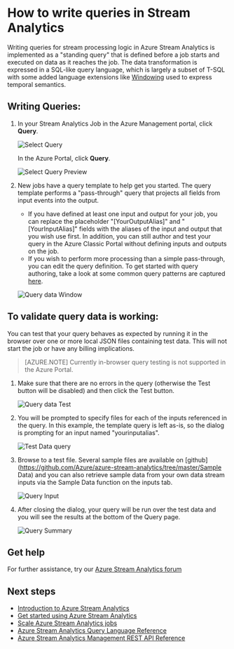 <properties 
	pageTitle="How to write queries in Stream Analytics | Microsoft Azure" 
	description="Write queries in Stream Analytics and query data | learning path segment."
	keywords="how to write queries, query data, write a query, writing queries"
	documentationCenter=""
	services="stream-analytics"
	authors="jeffstokes72" 
	manager="paulettm" 
	editor="cgronlun"/>

<tags 
	ms.service="stream-analytics" 
	ms.devlang="na" 
	ms.topic="article" 
	ms.tgt_pltfrm="na" 
	ms.workload="data-services" 
	ms.date="03/18/2016" 
	ms.author="jeffstok"/>

# How to write queries in Stream Analytics

Writing queries for stream processing logic in Azure Stream Analytics is implemented as a "standing query" that is defined before a job starts and executed on data as it reaches the job. The data transformation is expressed in a SQL-like query language, which is largely a subset of T-SQL with some added language extensions like [Windowing](https://msdn.microsoft.com/library/azure/dn835019.aspx) used to express temporal semantics.

## Writing Queries: ##

1. In your Stream Analytics Job in the Azure Management portal, click **Query**.

    ![Select Query](./media/stream-analytics-write-queries/1-stream-analytics-write-queries.png)  

    In the Azure Portal, click **Query**.

    ![Select Query Preview](./media/stream-analytics-write-queries/query-preview-portal.png)  

2.	New jobs have a query template to help get you started. The query template performs a "pass-through" query that projects all fields from input events into the output.  

    - If you have defined at least one input and output for your job, you can replace the placeholder "[YourOutputAlias]" and "[YourInputAlias]" fields with the aliases of the input and output that you wish use first. In addition, you can still author and test your query in the Azure Classic Portal without defining inputs and outputs on the job.
    - If you wish to perform more processing than a simple pass-through, you can edit the query definition. To get started with query authoring, take a look at some common query patterns are captured [here](stream-analytics-stream-analytics-query-patterns.md).  
  
    ![Query data Window](./media/stream-analytics-write-queries/2-stream-analytics-write-queries.png)  

## To validate query data is working: ##

You can test that your query behaves as expected by running it in the browser over one or more local JSON files containing test data. This will not start the job or have any billing implications.

> [AZURE.NOTE] Currently in-browser query testing is not supported in the Azure Portal.  

1.	Make sure that there are no errors in the query (otherwise the Test button will be disabled) and then click the Test button.  

    ![Query data Test](./media/stream-analytics-write-queries/3-stream-analytics-write-queries.png)  

2.	You will be prompted to specify files for each of the inputs referenced in the query. In this example, the template query is left as-is, so the dialog is prompting for an input named "yourinputalias".  

    ![Test Data query](./media/stream-analytics-write-queries/4-stream-analytics-write-queries.png)  

3.	Browse to a test file. Several sample files are available on [github](https://github.com/Azure/azure-stream-analytics/tree/master/Sample Data) and you can also retrieve sample data from your own data stream inputs via the Sample Data function on the inputs tab.  

    ![Query Input](./media/stream-analytics-write-queries/5-stream-analytics-write-queries.png)  

4.	After closing the dialog, your query will be run over the test data and you will see the results at the bottom of the Query page.  

    ![Query Summary](./media/stream-analytics-write-queries/6-stream-analytics-write-queries.png)  

## Get help
For further assistance, try our [Azure Stream Analytics forum](https://social.msdn.microsoft.com/Forums/en-US/home?forum=AzureStreamAnalytics)

## Next steps

- [Introduction to Azure Stream Analytics](stream-analytics-introduction.md)
- [Get started using Azure Stream Analytics](stream-analytics-get-started.md)
- [Scale Azure Stream Analytics jobs](stream-analytics-scale-jobs.md)
- [Azure Stream Analytics Query Language Reference](https://msdn.microsoft.com/library/azure/dn834998.aspx)
- [Azure Stream Analytics Management REST API Reference](https://msdn.microsoft.com/library/azure/dn835031.aspx)
